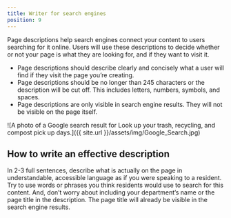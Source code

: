 ```yaml
---
title: Writer for search engines
position: 9
---
```

Page descriptions help search engines connect your content to users searching for it online. Users will use these descriptions to decide whether or not your page is what they are looking for, and if they want to visit it.

* Page descriptions should describe clearly and concisely what a user will find if they visit the page you’re creating.
* Page descriptions should be no longer than 245 characters or the description will be cut off. This includes letters, numbers, symbols, and spaces.
* Page descriptions are only visible in search engine results. They will not be visible on the page itself. 

![A photo of a Google search result for Look up your trash, recycling, and compost pick up days.]({{ site.url }}/assets/img/Google_Search.jpg)

## How to write an effective description
In 2-3 full sentences, describe what is actually on the page in understandable, accessible language as if you were speaking to a resident. Try to use words or phrases you think residents would use to search for this content. And, don’t worry about including your department’s name or the page title in the description. The page title will already be visible in the search engine results. 
